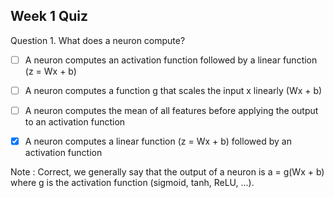 ## Week 1 Quiz

Question 1. What does a neuron compute?


- [ ] A neuron computes an activation function followed by a linear function (z = Wx + b)


- [ ] A neuron computes a function g that scales the input x linearly (Wx + b)


- [ ] A neuron computes the mean of all features before applying the output to an activation function


- [x] A neuron computes a linear function (z = Wx + b) followed by an activation function

Note : Correct, we generally say that the output of a neuron is a = g(Wx + b) where g is the activation function (sigmoid, tanh, ReLU, ...).
